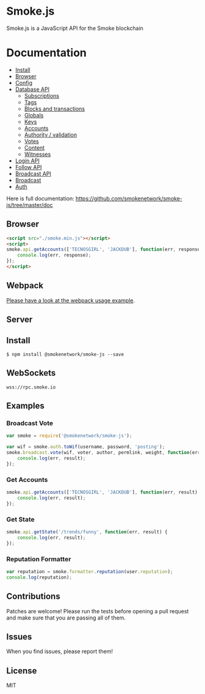 # Smoke.js
Smoke.js is a JavaScript API for the Smoke blockchain

# Documentation

- [Install](https://github.com/smokenetwork/smoke-js/tree/master/doc#install)
- [Browser](https://github.com/smokenetwork/smoke-js/tree/master/doc#browser)
- [Config](https://github.com/smokenetwork/smoke-js/tree/master/doc#config)
- [Database API](https://github.com/smokenetwork/smoke-js/tree/master/doc#api)
    - [Subscriptions](https://github.com/smokenetwork/smoke-js/tree/master/doc#subscriptions)
    - [Tags](https://github.com/smokenetwork/smoke-js/tree/master/doc#tags)
    - [Blocks and transactions](https://github.com/smokenetwork/smoke-js/tree/master/doc#blocks-and-transactions)
    - [Globals](https://github.com/smokenetwork/smoke-js/tree/master/doc#globals)
    - [Keys](https://github.com/smokenetwork/smoke-js/tree/master/doc#keys)
    - [Accounts](https://github.com/smokenetwork/smoke-js/tree/master/doc#accounts)
    - [Authority / validation](https://github.com/smokenetwork/smoke-js/tree/master/doc#authority--validation)
    - [Votes](https://github.com/smokenetwork/smoke-js/tree/master/doc#votes)
    - [Content](https://github.com/smokenetwork/smoke-js/tree/master/doc#content)
    - [Witnesses](https://github.com/smokenetwork/smoke-js/tree/master/doc#witnesses)
- [Login API](https://github.com/smokenetwork/smoke-js/tree/master/doc#login)
- [Follow API](https://github.com/smokenetwork/smoke-js/tree/master/doc#follow-api)
- [Broadcast API](https://github.com/smokenetwork/smoke-js/tree/master/doc#broadcast-api)
- [Broadcast](https://github.com/smokenetwork/smoke-js/tree/master/doc#broadcast)
- [Auth](https://github.com/smokenetwork/smoke-js/tree/master/doc#auth)


Here is full documentation:
https://github.com/smokenetwork/smoke-js/tree/master/doc

## Browser
```html
<script src="./smoke.min.js"></script>
<script>
smoke.api.getAccounts(['TECNOSGIRL', 'JACKDUB'], function(err, response){
    console.log(err, response);
});
</script>
```

## Webpack
[Please have a look at the webpack usage example](https://github.com/smokenetwork/smoke-js/blob/master/examples/webpack-example).

## Server
## Install
```
$ npm install @smokenetwork/smoke-js --save
```

## WebSockets
`wss://rpc.smoke.io`

## Examples
### Broadcast Vote
```js
var smoke = require('@smokenetwork/smoke-js');

var wif = smoke.auth.toWif(username, password, 'posting');
smoke.broadcast.vote(wif, voter, author, permlink, weight, function(err, result) {
	console.log(err, result);
});
```

### Get Accounts
```js
smoke.api.getAccounts(['TECNOSGIRL', 'JACKDUB'], function(err, result) {
	console.log(err, result);
});
```

### Get State
```js
smoke.api.getState('/trends/funny', function(err, result) {
	console.log(err, result);
});
```

### Reputation Formatter
```js
var reputation = smoke.formatter.reputation(user.reputation);
console.log(reputation);
```

## Contributions
Patches are welcome! Please run the tests before opening a pull request and make sure that you are passing all of them.

## Issues
When you find issues, please report them!

## License
MIT
